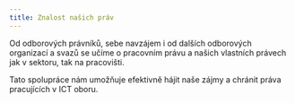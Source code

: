 ```yaml
---
title: Znalost našich práv
---
```

Od odborových právníků, sebe navzájem i od dalších odborových organizací a svazů se učíme
o pracovním právu a našich vlastních právech jak v sektoru, tak na pracovišti.

Tato spolupráce nám umožňuje efektivně hájit naše zájmy a chránit práva pracujících v ICT oboru.
